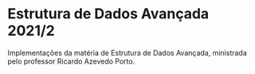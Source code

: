 # Estrutura de Dados Avançada 2021/2

Implementações da matéria de Estrutura de Dados Avançada, ministrada pelo professor Ricardo Azevedo Porto.
